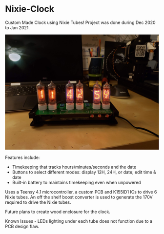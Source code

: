 # Nixie-Clock
 
Custom Made Clock using Nixie Tubes! Project was done during Dec 2020 to Jan 2021.

![img](20210126_234302.jpg)

Features include:

- Timekeeping that tracks hours/minutes/seconds and the date
- Buttons to select different modes: display 12H, 24H, or date; edit time & date
- Built-in battery to maintains timekeeping even when unpowered

Uses a Teensy 4.1 microcontroller, a custom PCB and K155ID1 ICs to drive 6 Nixie tubes. An off the shelf boost converter is used to generate the 170V required to drive the Nixie tubes. 

Future plans to create wood enclosure for the clock.

Known Issues - LEDs lighting under each tube does not function due to a PCB design flaw.





